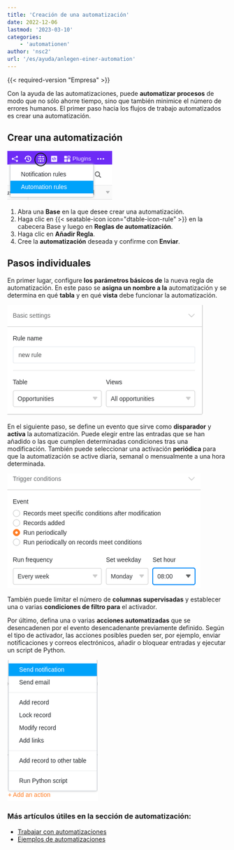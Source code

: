 ```yaml
---
title: 'Creación de una automatización'
date: 2022-12-06
lastmod: '2023-03-10'
categories:
    - 'automationen'
author: 'nsc2'
url: '/es/ayuda/anlegen-einer-automation'
---
```


{{< required-version "Empresa" >}}

Con la ayuda de las automatizaciones, puede **automatizar procesos** de modo que no sólo ahorre tiempo, sino que también minimice el número de errores humanos. El primer paso hacia los flujos de trabajo automatizados es crear una automatización.

## Crear una automatización

![Crear automatizaciones](images/how-to-use-automations-for-locking-rows-3.png)

1. Abra una **Base** en la que desee crear una automatización.
2. Haga clic en {{< seatable-icon icon="dtable-icon-rule" >}} en la cabecera Base y luego en **Reglas de automatización**.
3. Haga clic en **Añadir Regla**.
4. Cree la **automatización** deseada y confirme con **Enviar**.

## Pasos individuales

En primer lugar, configure **los parámetros básicos de** la nueva regla de automatización. En este paso se **asigna un nombre a la** automatización y se determina en qué **tabla** y en qué **vista** debe funcionar la automatización.

![En un primer paso, defina la configuración básica de la automatización recién creada](images/steps-to-create-an-automation-1-1.png)

En el siguiente paso, se define un evento que sirve como **disparador** y **activa** la automatización. Puede elegir entre las entradas que se han añadido o las que cumplen determinadas condiciones tras una modificación. También puede seleccionar una activación **periódica** para que la automatización se active diaria, semanal o mensualmente a una hora determinada.

![Definición de un evento que activa la automatización como disparador](images/steps-to-create-an-automation-2-1.png)

También puede limitar el número de **columnas supervisadas** y establecer una o varias **condiciones de filtro para** el activador.

Por último, defina una o varias **acciones automatizadas** que se desencadenen por el evento desencadenante previamente definido. Según el tipo de activador, las acciones posibles pueden ser, por ejemplo, enviar notificaciones y correos electrónicos, añadir o bloquear entradas y ejecutar un script de Python.

![Definición de una acción automatizada desencadenada por el evento desencadenante previamente definido.](images/steps-to-create-an-automation-3.png)

### Más artículos útiles en la sección de automatización:

- [Trabajar con automatizaciones](https://seatable.io/es/docs-category/automationen/)
- [Ejemplos de automatizaciones](https://seatable.io/es/docs-category/beispiel-automationen/)
